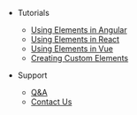 <!-- 
type: menu
 -->

* Tutorials
  * [Using Elements in Angular](#)
  * [Using Elements in React](#)
  * [Using Elements in Vue](#)
  * [Creating Custom Elements](#)

* Support
  * [Q&A](https://community.developers.refinitiv.com/spaces/391/index.html)
  * [Contact Us](mailto:RefinitivUIDev@refinitiv.com)
